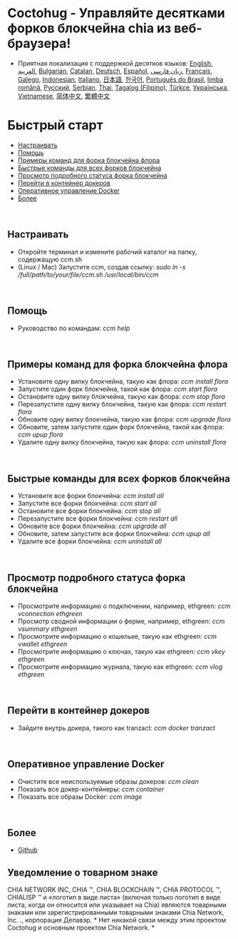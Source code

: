 # Coctohug - Управляйте десятками форков блокчейна chia из веб-браузера!
- Приятная локализация с поддержкой десятков языков: [English](./ccm_en.md), [العربية](./ccm_ar.md), [Bulgarian](./ccm_bg.md), [Catalan](./ccm_ca.md), [Deutsch](./ccm_de.md), [Español](./ccm_es.md), [زبان فارسی](./ccm_fa.md), [Français](./ccm_fr.md), [Galego](./ccm_gl.md), [Indonesian](./ccm_id.md), [Italiano](./ccm_it.md), [日本語](./ccm_ja.md), [한국어](./ccm_ko.md), [Português do Brasil](./ccm_pt.md), [limba română](./ccm_ro.md), [Русский](./ccm_ru.md), [Serbian](./ccm_sr.md), [Thai](./ccm_th.md), [Tagalog (Filipino)](./ccm_tl.md), [Türkçe](./ccm_tr.md), [Українська](./ccm_uk.md), [Vietnamese](./ccm_vi.md), [简体中文](./ccm_zh-CN.md), [繁體中文](./ccm_zh-TW.md)


# Быстрый старт
  - [Настраивать](#ccm-setup)
  - [Помощь](#ccm-help)
  - [Примеры команд для форка блокчейна флора](#ccm-sample)
  - [Быстрые команды для всех форков блокчейна](#ccm-all)
  - [Просмотр подробного статуса форка блокчейна](#ccm-view)
  - [Перейти в контейнер докеров](#ccm-docker)
  - [Оперативное управление Docker](#ccm-docker-manage)
  - [Более](#ccm-more)
  

<p id="ccm-setup">&nbsp;</p>

## Настраивать
- Откройте терминал и измените рабочий каталог на папку, содержащую ccm.sh
- (Linux / Mac) Запустите ccm, создав ссылку: <i>sudo ln -s /full/path/to/your/file/ccm.sh /usr/local/bin/ccm</i>


<p id="ccm-help">&nbsp;</p>

## Помощь
- Руководство по командам: <i>ccm help</i>


<p id="ccm-sample">&nbsp;</p>

## Примеры команд для форка блокчейна флора
- Установите одну вилку блокчейна, такую ​​как флора: <i>ccm install flora</i>
- Запустите один форк блокчейна, такой как флора: <i>ccm start flora</i>
- Остановите одну вилку блокчейна, такую ​​как флора: <i>ccm stop flora</i>
- Перезапустите одну вилку блокчейна, такую ​​как флора: <i>ccm restart flora</i>
- Обновите одну вилку блокчейна, такую ​​как флора: <i>ccm upgrade flora</i>
- Обновите, затем запустите один форк блокчейна, такой как флора: <i>ccm upup flora</i>
- Удалите одну вилку блокчейна, такую ​​как флора: <i>ccm uninstall flora</i>


<p id="ccm-all">&nbsp;</p>

## Быстрые команды для всех форков блокчейна
- Установите все форки блокчейна: <i>ccm install all</i>
- Запустите все форки блокчейна: <i>ccm start all</i>
- Остановите все форки блокчейна: <i>ccm stop all</i>
- Перезапустите все форки блокчейна: <i>ccm restart all</i>
- Обновите все форки блокчейна: <i>ccm upgrade all</i>
- Обновите, затем запустите все форки блокчейна: <i>ccm upup all</i>
- Удалите все форки блокчейна: <i>ccm uninstall all</i>


<p id="ccm-view">&nbsp;</p>

## Просмотр подробного статуса форка блокчейна
- Просмотрите информацию о подключении, например, ethgreen: <i>ccm vconnection ethgreen</i>
- Просмотр сводной информации о ферме, например, ethgreen: <i>ccm vsummary ethgreen</i>
- Просмотрите информацию о кошельке, такую ​​как ethgreen: <i>ccm vwallet ethgreen</i>
- Просмотрите информацию о ключах, такую ​​как ethgreen: <i>ccm vkey ethgreen</i>
- Просмотрите информацию журнала, такую ​​как ethgreen: <i>ccm vlog ethgreen</i>


<p id="ccm-docker">&nbsp;</p>

## Перейти в контейнер докеров
- Зайдите внутрь докера, такого как tranzact: <i>ccm docker tranzact</i>


<p id="ccm-docker-manage">&nbsp;</p>

## Оперативное управление Docker
- Очистите все неиспользуемые образы докеров: <i>ccm clean</i>
- Показать все докер-контейнеры: <i>ccm container</i>
- Показать все образы Docker: <i>ccm image</i>


<p id="ccm-more">&nbsp;</p>

## Более
- [Github](https://github.com/raingggg/coctohug-manager)

## Уведомление о товарном знаке
CHIA NETWORK INC, CHIA ™, CHIA BLOCKCHAIN ​​™, CHIA PROTOCOL ™, CHIALISP ™ и «логотип в виде листа» (включая только логотип в виде листа, когда он относится или указывает на Chia) являются товарными знаками или зарегистрированными товарными знаками Chia Network, Inc. ., корпорация Делавэр. * Нет никакой связи между этим проектом Coctohug и основным проектом Chia Network. *
 
 
 
 
